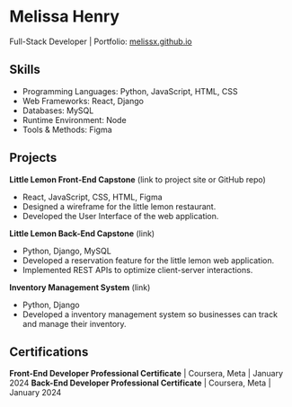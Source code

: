# Melissa Henry
Full-Stack Developer | Portfolio: [melissx.github.io](https://melissx.github.io)

## Skills
- Programming Languages: Python, JavaScript, HTML, CSS 
- Web Frameworks: React, Django
- Databases: MySQL
- Runtime Environment: Node
- Tools & Methods: Figma

## Projects
**Little Lemon Front-End Capstone** (link to project site or GitHub repo)  
- React, JavaScript, CSS, HTML, Figma
- Designed a wireframe for the little lemon restaurant.
- Developed the User Interface of the web application.

**Little Lemon Back-End Capstone** (link)
- Python, Django, MySQL
- Developed a reservation feature for the little lemon web application.
- Implemented REST APIs to optimize client-server interactions.

**Inventory Management System** (link)
- Python, Django 
- Developed a inventory management system so businesses can track and manage their inventory.



## Certifications
**Front-End Developer Professional Certificate** | Coursera, Meta | January 2024
**Back-End Developer Professional Certificate** | Coursera, Meta | January 2024
